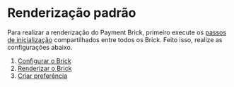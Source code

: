 # Renderização padrão

Para realizar a renderização do Payment Brick, primeiro execute os [passos de inicialização](/developers/pt/docs/checkout-bricks/common-initialization) compartilhados entre todos os Brick. Feito isso, realize as configurações abaixo.

1. [Configurar o Brick](/developers/pt/docs/checkout-bricks/payment-brick/default-rendering/configure-the-brick)
2. [Renderizar o Brick](/developers/pt/docs/checkout-bricks/payment-brick/default-rendering/render-the-brick)
3. [Criar preferência](/developers/pt/docs/checkout-bricks/payment-brick/default-rendering/create-preference)